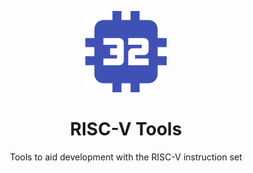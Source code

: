 <p align="center">
    <img alt="RISC-V Tools" src="https://raw.githubusercontent.com/nmcmurdie/RISC-V-Tools/master/res/icon.png" width="130" />
</p>
<h1 align="center">
  RISC-V Tools
</h1>

<p align="center">
  Tools to aid development with the RISC-V instruction set
</p>

